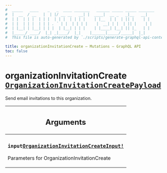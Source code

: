 ```yaml
---
#  _____   ____    _   _  ____ _______   ______ _____ _____ _______
#  |  __  / __   |  | |/ __ __   __| |  ____|  __ _   _|__   __|
#  | |  | | |  | | |  | | |  | | | |    | |__  | |  | || |    | |
#  | |  | | |  | | | . ` | |  | | | |    |  __| | |  | || |    | |
#  | |__| | |__| | | |  | |__| | | |    | |____| |__| || |_   | |
#  |_____/ ____/  |_| _|____/  |_|    |______|_____/_____|  |_|
#  This file is auto-generated by `./scripts/generate-graphql-api-content.sh`.

title: organizationInvitationCreate – Mutations – GraphQL API
toc: false
---
```

<!-- vale off -->
<h1 class="has-pills" data-algolia-exclude>
  organizationInvitationCreate
  <a href="/docs/apis/graphql/schemas/object/organizationinvitationcreatepayload" class="pill pill--object pill--normal-case pill--large" title="Go to OBJECT OrganizationInvitationCreatePayload">
  <code>OrganizationInvitationCreatePayload</code>
</a>

</h1>
<!-- vale on -->


Send email invitations to this organization.

<table class="responsive-table responsive-table--single-column-rows">
  <thead>
    <th>
      <h2 data-algolia-exclude>Arguments</h2>
    </th>
  </thead>
  <tbody>
    <tr><td><h3 class="is-small has-pills"><code>input</code><a href="/docs/apis/graphql/schemas/input_object/organizationinvitationcreateinput" class="pill pill--input_object pill--normal-case pill--medium" title="Go to INPUT_OBJECT OrganizationInvitationCreateInput"><code>OrganizationInvitationCreateInput!</code></a></h3><p>Parameters for OrganizationInvitationCreate</p></td></tr>
  </tbody>
</table>
